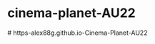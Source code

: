 # cinema-planet-AU22
#   h t t p s - a l e x 8 8 g . g i t h u b . i o - C i n e m a - P l a n e t - A U 2 2  
 